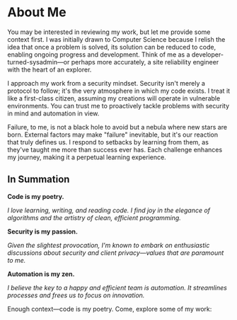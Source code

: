 # About Me

You may be interested in reviewing my work, but let me provide some context first. I was initially drawn to Computer Science because I relish the idea that once a problem is solved, its solution can be reduced to code, enabling ongoing progress and development. Think of me as a developer-turned-sysadmin—or perhaps more accurately, a site reliability engineer with the heart of an explorer.

I approach my work from a security mindset. Security isn't merely a protocol to follow; it's the very atmosphere in which my code exists. I treat it like a first-class citizen, assuming my creations will operate in vulnerable environments. You can trust me to proactively tackle problems with security in mind and automation in view.

Failure, to me, is not a black hole to avoid but a nebula where new stars are born. External factors may make "failure" inevitable, but it's our reaction that truly defines us. I respond to setbacks by learning from them, as they've taught me more than success ever has. Each challenge enhances my journey, making it a perpetual learning experience.

## In Summation

**Code is my poetry.**

_I love learning, writing, and reading code. I find joy in the elegance of algorithms and the artistry of clean, efficient programming._

**Security is my passion.**

_Given the slightest provocation, I'm known to embark on enthusiastic discussions about security and client privacy—values that are paramount to me._

**Automation is my zen.**

_I believe the key to a happy and efficient team is automation. It streamlines processes and frees us to focus on innovation._

Enough context—code is my poetry. Come, explore some of my work:
